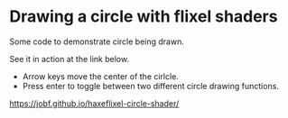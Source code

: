 # Drawing a circle with flixel shaders

Some code to demonstrate circle being drawn.

See it in action at the link below.

- Arrow keys move the center of the cirlcle.
- Press enter to toggle between two different circle drawing functions.

https://jobf.github.io/haxeflixel-circle-shader/